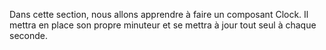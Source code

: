 Dans cette section, nous allons apprendre à faire un composant Clock. Il mettra en place son propre minuteur et se mettra à jour tout seul à chaque seconde.
